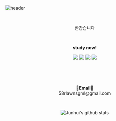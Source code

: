 ![header](https://capsule-render.vercel.app/api?type=waving&color=auto&height=300&section=header&text=Junhui's%20GitHub&fontSize=60&desc=Welcome!&descAlignY=65&descAlign=60)

<br>

<p align="center">
    반갑습니다 <br>
    
</p>
<br>

<p align="center">
    <Strong>study now!️</Strong><br>
</p>

<p align="center" display="inline-block">
    <img src="https://img.shields.io/badge/JAVA-007396?style=for-the-badge&logo=java&logoColor=white"> 
    <img src="https://img.shields.io/badge/javascript-6DB33F?style=for-the-badge&logo=SpringBoot&logoColor=white">
    <img src="https://img.shields.io/badge/html-232F3E?style=for-the-badge&logo=Amazon AWS&logoColor=white">
    <img src="https://img.shields.io/badge/css-232F3E?style=for-the-badge&logo=Amazon AWS&logoColor=white">
</p>

<br>
<p align="center"> 
<br><br>
<Strong>📧Email📧</Strong><br>58rlawnsgml@gmail.com<br>
</p>

<br>

<div align="center">
    
![Junhui's github stats](https://github-readme-stats.vercel.app/api?username=KJunHui&show_icons=true)

    
</div>
